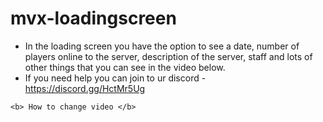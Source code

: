 # mvx-loadingscreen

- In the loading screen you have the option to see a date, number of players online to the server, description of the server, staff and lots of other things that you can see in the video below.
- If you need help you can join to ur discord - https://discord.gg/HctMr5Ug

```
<b> How to change video </b>
